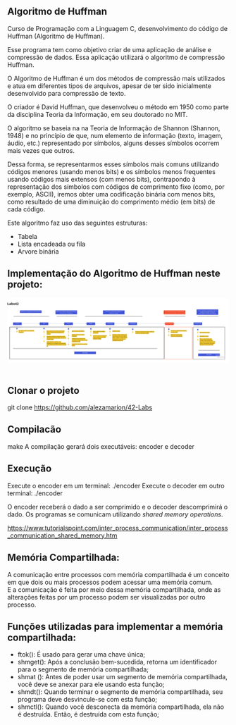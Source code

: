 ## Algoritmo de Huffman
Curso de Programação com a Linguagem C, desenvolvimento do código de Huffman (Algoritmo de Huffman).

Esse programa tem como objetivo criar de uma aplicação de análise e compressão de dados. Essa aplicação utilizará o algoritmo de compressão Huffman.

O Algoritmo de Huffman é um dos métodos de compressão mais utilizados e atua em diferentes tipos de arquivos, apesar de ter sido inicialmente desenvolvido para compressão de texto.

O criador é David Huffman, que desenvolveu o método em 1950 como parte da disciplina Teoria da Informação, em seu doutorado no MIT.

O algoritmo se baseia na na Teoria de Informação de Shannon (Shannon, 1948) e no princípio de que, num elemento de informação (texto, imagem, áudio, etc.) representado por símbolos, alguns desses símbolos ocorrem mais vezes que outros. 

Dessa forma, se representarmos esses símbolos mais comuns utilizando códigos menores (usando menos bits) e os símbolos menos frequentes usando códigos mais extensos (com menos bits), contrapondo à representação dos símbolos com códigos de comprimento fixo (como, por exemplo, ASCII), iremos obter uma codificação binária com menos bits, como resultado de uma diminuição do comprimento médio (em bits) de cada código.

Este algoritmo faz uso das seguintes estruturas:

- Tabela
- Lista encadeada ou fila
- Arvore binária

## Implementação do Algoritmo de Huffman neste projeto:
<img src="algo_huffman.jpg"> <br><br>

## Clonar o projeto
git clone https://github.com/alezamarion/42-Labs

## Compilacão
make
A compilação gerará dois executáveis: encoder e decoder

## Execução
Execute o encoder em um terminal: ./encoder
Execute o decoder em outro terminal: ./encoder

O encoder receberá o dado a ser comprimido e o decoder descomprimirá o dado. Os programas se comunicam utilizando *shared memory operations*.

https://www.tutorialspoint.com/inter_process_communication/inter_process_communication_shared_memory.htm

## Memória Compartilhada:

A comunicação entre processos com memória compartilhada é um conceito em que dois ou mais processos podem acessar uma memória comum.   
E a comunicação é feita por meio dessa memória compartilhada, onde as alterações feitas por um processo podem ser visualizadas por outro processo.

## Funções utilizadas para implementar a memória compartilhada:

- ftok(): É usado para gerar uma chave única;
- shmget(): Após a conclusão bem-sucedida, retorna um identificador para o segmento de memória compartilhada;
- shmat (): Antes de poder usar um segmento de memória compartilhada, você deve se anexar para ele usando esta função;
- shmdt(): Quando terminar o segmento de memória compartilhada, seu programa deve desvincule-se com esta função;
- shmctl(): Quando você desconecta da memória compartilhada, ela não é destruída. Então, é destruída com esta função;

